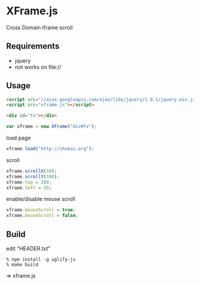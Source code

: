 XFrame.js
=========
Cross Domain iframe scroll


Requirements
------------
* jquery
* not works on file://


Usage
-----

```html
<script src="//ajax.googleapis.com/ajax/libs/jquery/1.9.1/jquery.min.js"></script>
<script src="xframe.js"></script>
```

```html
<div id="tv"></div>
```

```javascript
var xframe = new XFrame("div#tv");
```

load page
```javascript
xframe.load("http://shokai.org");
```

scroll
```javascript
xframe.scrollX(10);
xframe.scrollY(100);
xframe.top = 200;
xframe.left = 50;
```

enable/disable mouse scroll
```javascript
xframe.mouseScroll = true;
xframe.mouseScroll = false;
```

Build
-----

edit "HEADER.txt"

    % npm install -g uglify-js
    % make build

=> xframe.js
